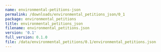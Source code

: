 ```yaml
---
name: environmental-petitions-json
permalink: /downloads/environmental_petitions_json/0_1
package: environmental_petitions
title: environmental_petitions_json
filename: environmental_petitions.json
version: '0.1'
full_version: 0.1.0
file: /data/environmental_petitions/0.1/environmental_petitions.json
---
```

